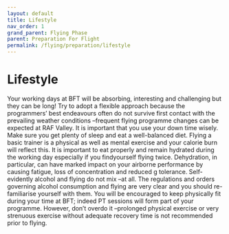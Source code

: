 ```yaml
---
layout: default
title: Lifestyle
nav_order: 1
grand_parent: Flying Phase
parent: Preparation For Flight 
permalink: /flying/preparation/lifestyle
---
```


# Lifestyle

Your working days at BFT will be absorbing, interesting and challenging but they can be long! Try to adopt a flexible approach because the programmers’ best endeavours often do not survive first contact with the prevailing weather conditions –frequent flying programme changes can be expected at RAF Valley. It is important that you use your down time wisely. Make sure you get plenty of sleep and eat a well-balanced diet. Flying a basic trainer is a physical as well as mental exercise and your calorie burn will reflect this. It is important to eat properly and remain hydrated during the working day especially if you findyourself flying twice. Dehydration, in particular, can have marked impact on your airborne performance by causing fatigue, loss of concentration and reduced g tolerance. Self-evidently alcohol and flying do not mix –at all. The regulations and orders governing alcohol consumption and flying are very clear and you should re-familiarise yourself with them. You will be encouraged to keep physically fit during your time at BFT; indeed PT sessions will form part of your programme. However, don’t overdo it –prolonged physical exercise or very strenuous exercise without adequate recovery time is not recommended prior to flying.